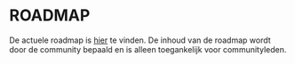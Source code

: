 # ROADMAP

De actuele roadmap is [hier](https://social.simgroep.nl/group/vrijbrp-community/onderwerp/roadmap-vrijbrp) te vinden.
De inhoud van de roadmap wordt door de community bepaald en is alleen toegankelijk voor communityleden.
